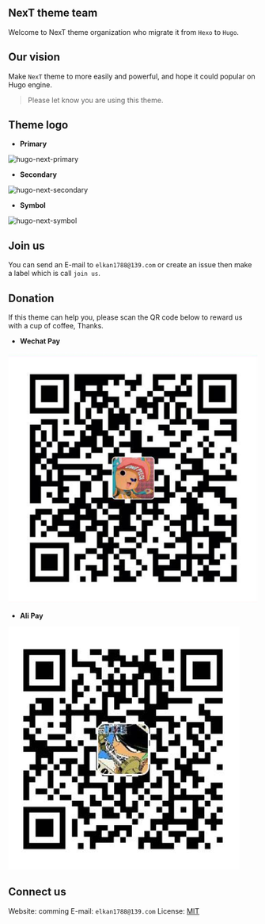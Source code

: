 ## NexT theme team

Welcome to NexT theme organization who migrate it from `Hexo` to `Hugo`.

## Our vision

Make `NexT` theme to more easily and powerful, and hope it could popular on Hugo engine.

> Please let know you are using this theme.

## Theme logo

- __Primary__

![hugo-next-primary](../imgs/log/hugo-next-primary.png)

- __Secondary__

![hugo-next-secondary](../imgs/log/hugo-next-secondary.png)

- __Symbol__

![hugo-next-symbol](.../imgs/log/hugo-next-symbol.png)

## Join us

You can send an E-mail to `elkan1788@139.com` or create an issue then make a label which is call `join us`.

## Donation

If this theme can help you, please scan the QR code below to reward us with a cup of coffee, Thanks.

- __Wechat Pay__

![wechat pay](../imgs/wechat-pay.png)

- __Ali Pay__

![Ali Pay](../imgs/ali-pay.png)

## Connect us

Website: comming
E-mail: `elkan1788@139.com`
License: [MIT](../LICENSE)